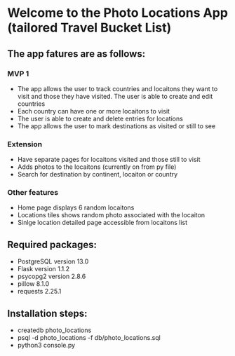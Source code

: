 
# Welcome to the Photo Locations App (tailored Travel Bucket List) #



## The app fatures are as follows: ##              
### MVP 1 ###               
* The app allows the user to track countries and locaitons they want to visit and those they have visited.  The user is able to create and edit countries
* Each country can have one or more locaitons to visit 
* The user is able to create and delete entries for locations 
* The app allows the user to mark destinations as visited or still to see  

### Extension ###
* Have separate pages for locaitons visited and those still to visit
* Adds photos to the locaitons (currently on from py file)
*  Search for destination by continent, locaiton or country

### Other features  ###
* Home page displays 6 random locaitons
* Locations tiles shows random photo associated with the locaiton
* Sinlge location detailed page accessible from locaitons list

## Required packages: ## 
* PostgreSQL version 13.0
* Flask version 1.1.2
* psycopg2 version 2.8.6
* pillow 8.1.0
* requests 2.25.1

## Installation steps: ##
* createdb photo_locations
* psql -d photo_locations -f db/photo_locations.sql
* python3 console.py